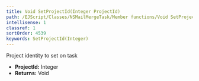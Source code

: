 ```yaml
---
title: Void SetProjectId(Integer ProjectId)
path: /EJScript/Classes/NSMailMergeTask/Member functions/Void SetProjectId(Integer p_0)
intellisense: 1
classref: 1
sortOrder: 4539
keywords: SetProjectId(Integer)
---
```



Project identity to set on task



* **ProjectId:** Integer
* **Returns:** Void


